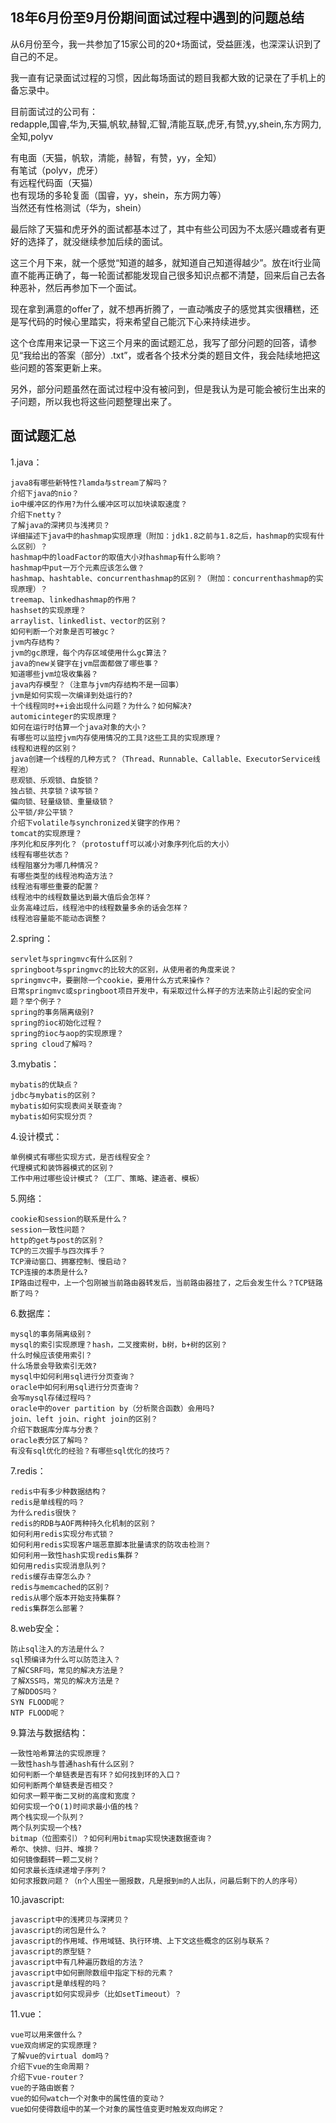 ## 18年6月份至9月份期间面试过程中遇到的问题总结
从6月份至今，我一共参加了15家公司的20+场面试，受益匪浅，也深深认识到了自己的不足。<br>

我一直有记录面试过程的习惯，因此每场面试的题目我都大致的记录在了手机上的备忘录中。<br>

目前面试过的公司有：<br>
redapple,国睿,华为,天猫,帆软,赫智,汇智,清能互联,虎牙,有赞,yy,shein,东方网力,全知,polyv <br>

有电面（天猫，帆软，清能，赫智，有赞，yy，全知）<br>
有笔试（polyv，虎牙）<br>
有远程代码面（天猫）<br>
也有现场的多轮复面（国睿，yy，shein，东方网力等）<br>
当然还有性格测试（华为，shein）<br>

最后除了天猫和虎牙外的面试都基本过了，其中有些公司因为不太感兴趣或者有更好的选择了，就没继续参加后续的面试。<br>

这三个月下来，就一个感觉“知道的越多，就知道自己知道得越少”。放在it行业简直不能再正确了，每一轮面试都能发现自己很多知识点都不清楚，回来后自己去各种恶补，然后再参加下一个面试。<br>

现在拿到满意的offer了，就不想再折腾了，一直动嘴皮子的感觉其实很糟糕，还是写代码的时候心里踏实，将来希望自己能沉下心来持续进步。<br>

这个仓库用来记录一下这三个月来的面试题汇总，我写了部分问题的回答，请参见“我给出的答案（部分）.txt”，或者各个技术分类的题目文件，我会陆续地把这些问题的答案更新上来。<br>

另外，部分问题虽然在面试过程中没有被问到，但是我认为是可能会被衍生出来的子问题，所以我也将这些问题整理出来了。

## 面试题汇总
1.java：
```
java8有哪些新特性?lamda与stream了解吗？
介绍下java的nio？
io中缓冲区的作用?为什么缓冲区可以加块读取速度？
介绍下netty？
了解java的深拷贝与浅拷贝？
详细描述下java中的hashmap实现原理（附加：jdk1.8之前与1.8之后，hashmap的实现有什么区别）？
hashmap中的loadFactor的取值大小对hashmap有什么影响？
hashmap中put一万个元素应该怎么做？
hashmap、hashtable、concurrenthashmap的区别？（附加：concurrenthashmap的实现原理）？
treemap、linkedhashmap的作用？
hashset的实现原理？
arraylist、linkedlist、vector的区别？
如何判断一个对象是否可被gc？
jvm内存结构？
jvm的gc原理，每个内存区域使用什么gc算法？
java的new关键字在jvm层面都做了哪些事？
知道哪些jvm垃圾收集器？
java内存模型？（注意与jvm内存结构不是一回事）
jvm是如何实现一次编译到处运行的?
十个线程同时++i会出现什么问题？为什么？如何解决?
automicinteger的实现原理？
如何在运行时估算一个java对象的大小？
有哪些可以监控jvm内存使用情况的工具?这些工具的实现原理？
线程和进程的区别？
java创建一个线程的几种方式？（Thread、Runnable、Callable、ExecutorService线程池）
悲观锁、乐观锁、自旋锁？
独占锁、共享锁？读写锁？
偏向锁、轻量级锁、重量级锁？
公平锁/非公平锁？
介绍下volatile与synchronized关键字的作用？
tomcat的实现原理？
序列化和反序列化？（protostuff可以减小对象序列化后的大小）
线程有哪些状态？
线程阻塞分为哪几种情况？
有哪些类型的线程池构造方法？
线程池有哪些重要的配置？
线程池中的线程数量达到最大值后会怎样？
业务高峰过后，线程池中的线程数量多余的话会怎样？
线程池容量能不能动态调整？
```
2.spring：
```
servlet与springmvc有什么区别？
springboot与springmvc的比较大的区别，从使用者的角度来说？
springmvc中，要删除一个cookie，要用什么方式来操作？
日常springmvc或springboot项目开发中，有采取过什么样子的方法来防止引起的安全问题？举个例子？
spring的事务隔离级别?
spring的ioc初始化过程？
spring的ioc与aop的实现原理？
spring cloud了解吗？
```

3.mybatis：
```
mybatis的优缺点？
jdbc与mybatis的区别？
mybatis如何实现表间关联查询？
mybatis如何实现分页？
```

4.设计模式：
```
单例模式有哪些实现方式，是否线程安全？
代理模式和装饰器模式的区别？
工作中用过哪些设计模式？（工厂、策略、建造者、模板）
```

5.网络：
```
cookie和session的联系是什么？
session一致性问题？
http的get与post的区别？
TCP的三次握手与四次挥手？
TCP滑动窗口、拥塞控制、慢启动？
TCP连接的本质是什么?
IP路由过程中，上一个包刚被当前路由器转发后，当前路由器挂了，之后会发生什么？TCP链路断了吗？
```

6.数据库：
```
mysql的事务隔离级别？
mysql的索引实现原理？hash，二叉搜索树，b树，b+树的区别？
什么时候应该使用索引？
什么场景会导致索引无效?
mysql中如何利用sql进行分页查询？
oracle中如何利用sql进行分页查询？
会写mysql存储过程吗？
oracle中的over partition by（分析聚合函数）会用吗?
join、left join、right join的区别？
介绍下数据库分库与分表？
oracle表分区了解吗？
有没有sql优化的经验？有哪些sql优化的技巧？
```

7.redis：
```
redis中有多少种数据结构？
redis是单线程的吗？
为什么redis很快？
redis的RDB与AOF两种持久化机制的区别？
如何利用redis实现分布式锁？
如何利用redis实现客户端恶意脚本批量请求的防攻击检测？
如何利用一致性hash实现redis集群？
如何用redis实现消息队列？
redis缓存击穿怎么办？
redis与memcached的区别？
redis从哪个版本开始支持集群？
redis集群怎么部署？
```

8.web安全：
```
防止sql注入的方法是什么？
sql预编译为什么可以防范注入？
了解CSRF吗，常见的解决方法是？
了解XSS吗，常见的解决方法是？
了解DDOS吗？
SYN FLOOD呢？
NTP FLOOD呢？
```

9.算法与数据结构：
```
一致性哈希算法的实现原理？
一致性hash与普通hash有什么区别？
如何判断一个单链表是否有环？如何找到环的入口？
如何判断两个单链表是否相交？
如何求一颗平衡二叉树的高度和宽度？
如何实现一个O(1)时间求最小值的栈？
两个栈实现一个队列？
两个队列实现一个栈?
bitmap（位图索引）？如何利用bitmap实现快速数据查询？
希尔、快排、归并、堆排？
如何镜像翻转一颗二叉树？
如何求最长连续递增子序列？
如何求报数问题？（n个人围坐一圈报数，凡是报到m的人出队，问最后剩下的人的序号）
```

10.javascript:
```
javascript中的浅拷贝与深拷贝？
javascript的闭包是什么？
javascript的作用域、作用域链、执行环境、上下文这些概念的区别与联系？
javascript的原型链？
javascript中有几种遍历数组的方法？
javascript中如何删除数组中指定下标的元素？
javascript是单线程的吗？
javascript如何实现异步（比如setTimeout）？
```

11.vue：
```
vue可以用来做什么？
vue双向绑定的实现原理？
了解vue的virtual dom吗？
介绍下vue的生命周期？
介绍下vue-router？
vue的子路由嵌套？
vue的如何watch一个对象中的属性值的变动？
vue如何使得数组中的某一个对象的属性值变更时触发双向绑定？
```
